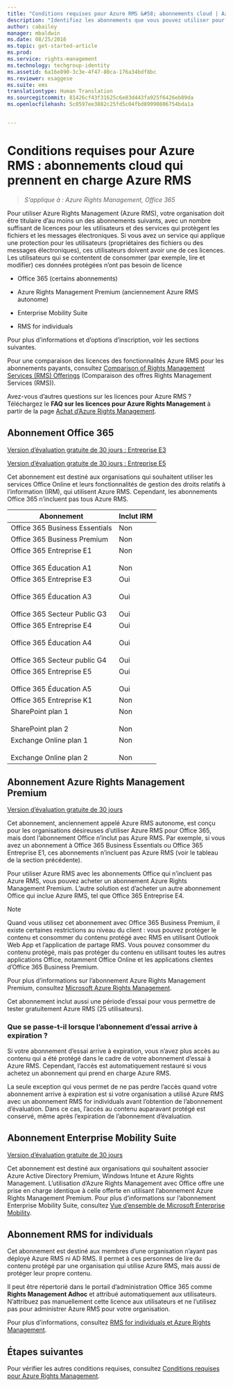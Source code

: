```yaml
---
title: "Conditions requises pour Azure RMS &#58; abonnements cloud | Azure RMS"
description: "Identifiez les abonnements que vous pouvez utiliser pour déployer Azure Rights Management (Azure RMS) dans votre organisation."
author: cabailey
manager: mbaldwin
ms.date: 08/25/2016
ms.topic: get-started-article
ms.prod: 
ms.service: rights-management
ms.technology: techgroup-identity
ms.assetid: 6a16e890-3c3e-4f47-80ca-176a34bdf8bc
ms.reviewer: esaggese
ms.suite: ems
translationtype: Human Translation
ms.sourcegitcommit: 81426cf43f31625c6e83d443fa925f6426eb89da
ms.openlocfilehash: 5c0597ee3882c25fd5c04fbd89990806754bda1a


---
```



# Conditions requises pour Azure RMS : abonnements cloud qui prennent en charge Azure RMS

>*S’applique à : Azure Rights Management, Office 365*

Pour utiliser Azure Rights Management (Azure RMS), votre organisation doit être titulaire d’au moins un des abonnements suivants, avec un nombre suffisant de licences pour les utilisateurs et des services qui protègent les fichiers et les messages électroniques. Si vous avez un service qui applique une protection pour les utilisateurs (propriétaires des fichiers ou des messages électroniques), ces utilisateurs doivent avoir une de ces licences. Les utilisateurs qui se contentent de consommer (par exemple, lire et modifier) ces données protégées n’ont pas besoin de licence

-   Office 365 (certains abonnements)

-   Azure Rights Management Premium (anciennement Azure RMS autonome)

-   Enterprise Mobility Suite

-   RMS for individuals

Pour plus d’informations et d’options d’inscription, voir les sections suivantes.

Pour une comparaison des licences des fonctionnalités Azure RMS pour les abonnements payants, consultez [Comparison of Rights Management Services (RMS) Offerings](http://technet.microsoft.com/dn858608) (Comparaison des offres Rights Management Services (RMS)).

Avez-vous d’autres questions sur les licences pour Azure RMS ? Téléchargez le **FAQ sur les licences pour Azure Rights Management** à partir de la page [Achat d’Azure Rights Management](https://www.microsoft.com/en-us/server-cloud/products/azure-rights-management/Purchasing.aspx). 

## Abonnement Office 365
[Version d’évaluation gratuite de 30 jours : Entreprise E3](http://go.microsoft.com/fwlink/p/?LinkID=403802)

[Version d’évaluation gratuite de 30 jours : Entreprise E5](https://go.microsoft.com/fwlink/p/?LinkID=698279)

Cet abonnement est destiné aux organisations qui souhaitent utiliser les services Office Online et leurs fonctionnalités de gestion des droits relatifs à l’information (IRM), qui utilisent Azure RMS. Cependant, les abonnements Office 365 n’incluent pas tous Azure RMS.

Abonnement  |Inclut IRM 
------------- | ------------- |
Office 365 Business Essentials|Non|
Office 365 Business Premium|Non|
Office 365 Entreprise E1 <br /><br /> Office 365 Éducation A1|Non <br /><br /> Non|
Office 365 Entreprise E3 <br /><br /> Office 365 Éducation A3 <br /><br /> Office 365 Secteur Public G3|Oui <br /><br /> Oui <br /><br /> Oui|
Office 365 Entreprise E4 <br /><br /> Office 365 Éducation A4 <br /><br /> Office 365 Secteur public G4|Oui <br /><br /> Oui <br /><br /> Oui|
Office 365 Entreprise E5 <br /><br /> Office 365 Éducation A5|Oui <br /><br /> Oui|
Office 365 Entreprise K1|Non|
SharePoint plan 1 <br /><br /> SharePoint plan 2|Non <br /><br /> Non|
Exchange Online plan 1 <br /><br /> Exchange Online plan 2|Non <br /><br /> Non|


## Abonnement Azure Rights Management Premium
[Version d’évaluation gratuite de 30 jours](https://portal.microsoftonline.com/Signup/MainSignUp15.aspx?&amp;OfferId=A43415D3-404C-4df3-B31B-AAD28118A778&amp;dl=RIGHTSMANAGEMENT&amp;ali=1)

Cet abonnement, anciennement appelé Azure RMS autonome, est conçu pour les organisations désireuses d’utiliser Azure RMS pour Office 365, mais dont l’abonnement Office n’inclut pas Azure RMS. Par exemple, si vous avez un abonnement à Office 365 Business Essentials ou Office 365 Entreprise E1, ces abonnements n’incluent pas Azure RMS (voir le tableau de la section précédente). 

Pour utiliser Azure RMS avec les abonnements Office qui n’incluent pas Azure RMS, vous pouvez acheter un abonnement Azure Rights Management Premium. L’autre solution est d’acheter un autre abonnement Office qui inclue Azure RMS, tel que Office 365 Entreprise E4.

> [!NOTE]
> Quand vous utilisez cet abonnement avec Office 365 Business Premium, il existe certaines restrictions au niveau du client : vous pouvez protéger le contenu et consommer du contenu protégé avec RMS en utilisant Outlook Web App et l’application de partage RMS. Vous pouvez consommer du contenu protégé, mais pas protéger du contenu en utilisant toutes les autres applications Office, notamment Office Online et les applications clientes d’Office 365 Business Premium.

Pour plus d’informations sur l’abonnement Azure Rights Management Premium, consultez [Microsoft Azure Rights Management](http://products.office.com/business/microsoft-azure-rights-management).

Cet abonnement inclut aussi une période d’essai pour vous permettre de tester gratuitement Azure RMS (25 utilisateurs). 

### Que se passe-t-il lorsque l’abonnement d’essai arrive à expiration ?
Si votre abonnement d’essai arrive à expiration, vous n’avez plus accès au contenu qui a été protégé dans le cadre de votre abonnement d’essai à Azure RMS. Cependant, l’accès est automatiquement restauré si vous achetez un abonnement qui prend en charge Azure RMS.

La seule exception qui vous permet de ne pas perdre l’accès quand votre abonnement arrive à expiration est si votre organisation a utilisé Azure RMS avec un abonnement RMS for individuals avant l’obtention de l’abonnement d’évaluation. Dans ce cas, l’accès au contenu auparavant protégé est conservé, même après l’expiration de l’abonnement d’évaluation.

## Abonnement Enterprise Mobility Suite
[Version d’évaluation gratuite de 30 jours](https://portal.office.com/Signup/Signup.aspx?OfferId=2E63A04D-BE0B-4A0F-A8CF-407C1C299221&dl=EMS)

Cet abonnement est destiné aux organisations qui souhaitent associer Azure Active Directory Premium, Windows Intune et Azure Rights Management. L’utilisation d’Azure Rights Management avec Office offre une prise en charge identique à celle offerte en utilisant l’abonnement Azure Rights Management Premium. Pour plus d’informations sur l’abonnement Enterprise Mobility Suite, consultez [Vue d’ensemble de Microsoft Enterprise Mobility](http://go.microsoft.com/fwlink/?LinkId=615386).

## Abonnement RMS for individuals
Cet abonnement est destiné aux membres d’une organisation n’ayant pas déployé Azure RMS ni AD RMS. Il permet à ces personnes de lire du contenu protégé par une organisation qui utilise Azure RMS, mais aussi de protéger leur propre contenu.

Il peut être répertorié dans le portail d’administration Office 365 comme **Rights Management Adhoc** et attribué automatiquement aux utilisateurs. N’attribuez pas manuellement cette licence aux utilisateurs et ne l’utilisez pas pour administrer Azure RMS pour votre organisation. 

Pour plus d’informations, consultez [RMS for individuals et Azure Rights Management](../understand-explore/rms-for-individuals.md).

## Étapes suivantes
Pour vérifier les autres conditions requises, consultez [Conditions requises pour Azure Rights Management](requirements-azure-rms.md).


<!--HONumber=Aug16_HO4-->


